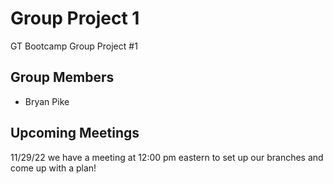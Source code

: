 # Group Project 1
GT Bootcamp Group Project #1

## Group Members
<ul>
  <li>Bryan Pike</li>
</ul>

## Upcoming Meetings
11/29/22 we have a meeting at 12:00 pm eastern to set up our branches and come up with a plan!
